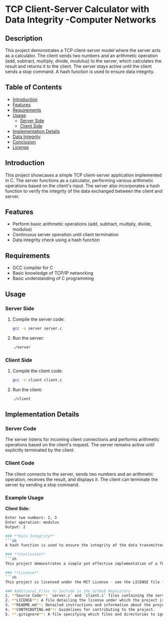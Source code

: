 # TCP Client-Server Calculator with Data Integrity -Computer Networks 


## Description
This project demonstrates a TCP client-server model where the server acts as a calculator. The client sends two numbers and an arithmetic operation (add, subtract, multiply, divide, modulus) to the server, which calculates the result and returns it to the client. The server stays active until the client sends a stop command. A hash function is used to ensure data integrity.

## Table of Contents
- [Introduction](#introduction)
- [Features](#features)
- [Requirements](#requirements)
- [Usage](#usage)
  - [Server Side](#server-side)
  - [Client Side](#client-side)
- [Implementation Details](#implementation-details)
- [Data Integrity](#data-integrity)
- [Conclusion](#conclusion)
- [License](#license)

## Introduction
This project showcases a simple TCP client-server application implemented in C. The server functions as a calculator, performing various arithmetic operations based on the client's input. The server also incorporates a hash function to verify the integrity of the data exchanged between the client and server.

## Features
- Perform basic arithmetic operations (add, subtract, multiply, divide, modulus)
- Continuous server operation until client termination
- Data integrity check using a hash function

## Requirements
- GCC compiler for C
- Basic knowledge of TCP/IP networking
- Basic understanding of C programming

## Usage

### Server Side
1. Compile the server code:
    ```sh
    gcc -o server server.c
    ```
2. Run the server:
    ```sh
    ./server
    ```

### Client Side
1. Compile the client code:
    ```sh
    gcc -o client client.c
    ```
2. Run the client:
    ```sh
    ./client
    ```

## Implementation Details
### Server Code
The server listens for incoming client connections and performs arithmetic operations based on the client's request. The server remains active until explicitly terminated by the client.

### Client Code
The client connects to the server, sends two numbers and an arithmetic operation, receives the result, and displays it. The client can terminate the server by sending a stop command.

### Example Usage
**Client Side:**
```sh
Enter two numbers: 2, 3
Enter operation: modulus
Output: 2

### **Data Integrity**
```sh
A hash function is used to ensure the integrity of the data transmitted between the client and the server. The hash values are calculated and verified at both ends to detect any data corruption during transmission.

### **Conclusion**
```sh
This project demonstrates a simple yet effective implementation of a TCP client-server model with a focus on performing arithmetic operations and ensuring data integrity.

### **License**
```sh
This project is licensed under the MIT License - see the LICENSE file for details.

### Additional Files to Include in the GitHub Repository
1. **Source Code**: `server.c` and `client.c` files containing the server and client implementation.
2. **LICENSE**: A file detailing the license under which the project is distributed (e.g., MIT License).
3. **README.md**: Detailed instructions and information about the project.
4. **CONTRIBUTING.md**: Guidelines for contributing to the project.
5. **.gitignore**: A file specifying which files and directories to ignore in the repository.





